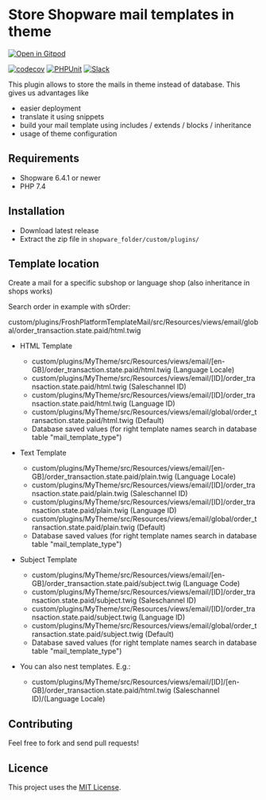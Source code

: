 # Store Shopware mail templates in theme

[![Open in Gitpod](https://gitpod.io/button/open-in-gitpod.svg)](https://gitpod.io/#https://github.com/FriendsOfShopware/FroshPlatformTemplateMail)

[![codecov](https://codecov.io/gh/FriendsOfShopware/FroshPlatformTemplateMail/branch/master/graph/badge.svg?token=HUPWYZ80YS)](https://codecov.io/gh/FriendsOfShopware/FroshPlatformTemplateMail)
[![PHPUnit](https://github.com/FriendsOfShopware/FroshPlatformTemplateMail/actions/workflows/unit.yml/badge.svg)](https://github.com/FriendsOfShopware/FroshPlatformTemplateMail/actions/workflows/unit.yml)
[![Slack](https://img.shields.io/badge/chat-on%20slack-%23ECB22E)](https://slack.shopware.com?utm_source=badge&utm_medium=badge&utm_campaign=pr-badge)

This plugin allows to store the mails in theme instead of database. This gives us advantages like

* easier deployment
* translate it using snippets
* build your mail template using includes / extends / blocks / inheritance
* usage of theme configuration


## Requirements

- Shopware 6.4.1 or newer
- PHP 7.4

## Installation

- Download latest release
- Extract the zip file in `shopware_folder/custom/plugins/`


## Template location

Create a mail for a specific subshop or language shop (also inheritance in shops works)

Search order in example with sOrder:

custom/plugins/FroshPlatformTemplateMail/src/Resources/views/email/global/order_transaction.state.paid/html.twig
* HTML Template
  * custom/plugins/MyTheme/src/Resources/views/email/[en-GB]/order_transaction.state.paid/html.twig (Language Locale)
  * custom/plugins/MyTheme/src/Resources/views/email/[ID]/order_transaction.state.paid/html.twig (Saleschannel ID)
  * custom/plugins/MyTheme/src/Resources/views/email/[ID]/order_transaction.state.paid/html.twig (Language ID)
  * custom/plugins/MyTheme/src/Resources/views/email/global/order_transaction.state.paid/html.twig (Default)
  * Database saved values (for right template names search in database table "mail_template_type")
* Text Template
  * custom/plugins/MyTheme/src/Resources/views/email/[en-GB]/order_transaction.state.paid/plain.twig (Language Locale)
  * custom/plugins/MyTheme/src/Resources/views/email/[ID]/order_transaction.state.paid/plain.twig (Saleschannel ID)
  * custom/plugins/MyTheme/src/Resources/views/email/[ID]/order_transaction.state.paid/plain.twig (Language ID)
  * custom/plugins/MyTheme/src/Resources/views/email/global/order_transaction.state.paid/plain.twig (Default)
  * Database saved values (for right template names search in database table "mail_template_type")
* Subject Template
  * custom/plugins/MyTheme/src/Resources/views/email/[en-GB]/order_transaction.state.paid/subject.twig (Language Code)
  * custom/plugins/MyTheme/src/Resources/views/email/[ID]/order_transaction.state.paid/subject.twig (Saleschannel ID)
  * custom/plugins/MyTheme/src/Resources/views/email/[ID]/order_transaction.state.paid/subject.twig (Language ID)
  * custom/plugins/MyTheme/src/Resources/views/email/global/order_transaction.state.paid/subject.twig (Default)
  * Database saved values (for right template names search in database table "mail_template_type")

* You can also nest templates. E.g.:
  * custom/plugins/MyTheme/src/Resources/views/email/[ID]/[en-GB]/order_transaction.state.paid/html.twig (Saleschannel ID)/(Language Locale)

## Contributing

Feel free to fork and send pull requests!


## Licence

This project uses the [MIT License](LICENCE.md).
